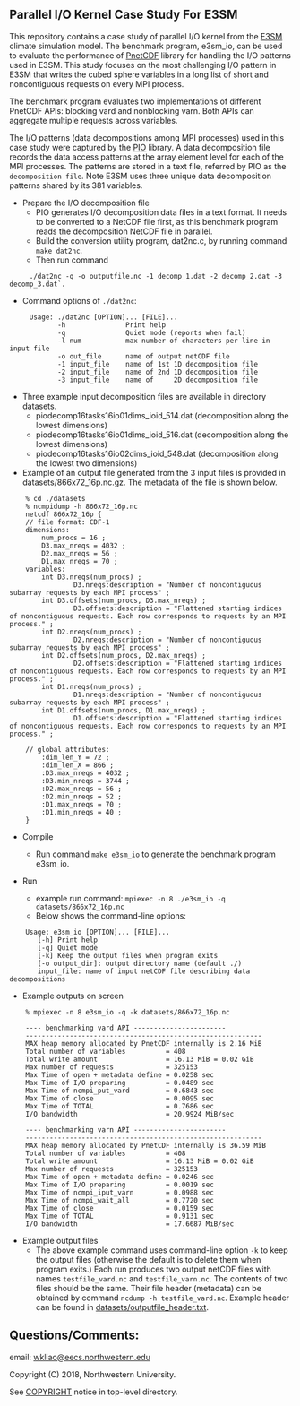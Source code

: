 ## Parallel I/O Kernel Case Study For E3SM

This repository contains a case study of parallel I/O kernel from the
[E3SM](https://github.com/E3SM-Project/E3SM) climate simulation model. The
benchmark program, e3sm_io, can be used to evaluate the performance of
[PnetCDF](https://github.com/Parallel-NetCDF/PnetCDF) library for handling the
I/O patterns used in E3SM. This study focuses on the most challenging I/O
pattern in E3SM that writes the cubed sphere variables in a long list of
short and noncontiguous requests on every MPI process.

The benchmark program evaluates two implementations of different PnetCDF
APIs: blocking vard and nonblocking varn. Both APIs can aggregate multiple
requests across variables.

The I/O patterns (data decompositions among MPI processes) used in this case
study were captured by the [PIO](https://github.com/NCAR/ParallelIO) library.
A data decomposition file records the data access patterns at the array element
level for each of the MPI processes. The patterns are stored in a text file,
referred by PIO as the `decomposition file`. Note E3SM uses three unique data
decomposition patterns shared by its 381 variables.

* Prepare the I/O decomposition file
  * PIO generates I/O decomposition data files in a text format. It needs to be
    converted to a NetCDF file first, as this benchmark program reads the
    decomposition NetCDF file in parallel.
  * Build the conversion utility program, dat2nc.c, by running command
    `make dat2nc`.
  * Then run command
```
     ./dat2nc -q -o outputfile.nc -1 decomp_1.dat -2 decomp_2.dat -3 decomp_3.dat`.
```
  * Command options of `./dat2nc`:
```
     Usage: ./dat2nc [OPTION]... [FILE]...
            -h               Print help
            -q               Quiet mode (reports when fail)
            -l num           max number of characters per line in input file
            -o out_file      name of output netCDF file
            -1 input_file    name of 1st 1D decomposition file
            -2 input_file    name of 2nd 1D decomposition file
            -3 input_file    name of     2D decomposition file
```
  * Three example input decomposition files are available in directory datasets.
    * piodecomp16tasks16io01dims_ioid_514.dat  (decomposition along the lowest dimensions)
    * piodecomp16tasks16io01dims_ioid_516.dat  (decomposition along the lowest dimensions)
    * piodecomp16tasks16io02dims_ioid_548.dat  (decomposition along the lowest two dimensions)
  * Example of an output file generated from the 3 input files is provided in
    datasets/866x72_16p.nc.gz. The metadata of the file is shown below.
```
    % cd ./datasets
    % ncmpidump -h 866x72_16p.nc
    netcdf 866x72_16p {
    // file format: CDF-1
    dimensions:
        num_procs = 16 ;
        D3.max_nreqs = 4032 ;
        D2.max_nreqs = 56 ;
        D1.max_nreqs = 70 ;
    variables:
        int D3.nreqs(num_procs) ;
                D3.nreqs:description = "Number of noncontiguous subarray requests by each MPI process" ;
        int D3.offsets(num_procs, D3.max_nreqs) ;
                D3.offsets:description = "Flattened starting indices of noncontiguous requests. Each row corresponds to requests by an MPI process." ;
        int D2.nreqs(num_procs) ;
                D2.nreqs:description = "Number of noncontiguous subarray requests by each MPI process" ;
        int D2.offsets(num_procs, D2.max_nreqs) ;
                D2.offsets:description = "Flattened starting indices of noncontiguous requests. Each row corresponds to requests by an MPI process." ;
        int D1.nreqs(num_procs) ;
                D1.nreqs:description = "Number of noncontiguous subarray requests by each MPI process" ;
        int D1.offsets(num_procs, D1.max_nreqs) ;
                D1.offsets:description = "Flattened starting indices of noncontiguous requests. Each row corresponds to requests by an MPI process." ;

    // global attributes:
        :dim_len_Y = 72 ;
        :dim_len_X = 866 ;
        :D3.max_nreqs = 4032 ;
        :D3.min_nreqs = 3744 ;
        :D2.max_nreqs = 56 ;
        :D2.min_nreqs = 52 ;
        :D1.max_nreqs = 70 ;
        :D1.min_nreqs = 40 ;
    }
```

* Compile
  * Run command `make e3sm_io` to generate the benchmark program e3sm_io.

* Run
  * example run command:
    `mpiexec -n 8 ./e3sm_io -q datasets/866x72_16p.nc`
  * Below shows the command-line options:
```
    Usage: e3sm_io [OPTION]... [FILE]...
       [-h] Print help
       [-q] Quiet mode
       [-k] Keep the output files when program exits
       [-o output_dir]: output directory name (default ./)
       input_file: name of input netCDF file describing data decompositions
```
* Example outputs on screen
```
    % mpiexec -n 8 e3sm_io -q -k datasets/866x72_16p.nc 

    ---- benchmarking vard API -----------------------
    -----------------------------------------------------------
    MAX heap memory allocated by PnetCDF internally is 2.16 MiB
    Total number of variables          = 408
    Total write amount                 = 16.13 MiB = 0.02 GiB
    Max number of requests             = 325153
    Max Time of open + metadata define = 0.0258 sec
    Max Time of I/O preparing          = 0.0489 sec
    Max Time of ncmpi_put_vard         = 0.6843 sec
    Max Time of close                  = 0.0095 sec
    Max Time of TOTAL                  = 0.7686 sec
    I/O bandwidth                      = 20.9924 MiB/sec

    ---- benchmarking varn API -----------------------
    -----------------------------------------------------------
    MAX heap memory allocated by PnetCDF internally is 36.59 MiB
    Total number of variables          = 408
    Total write amount                 = 16.13 MiB = 0.02 GiB
    Max number of requests             = 325153
    Max Time of open + metadata define = 0.0246 sec
    Max Time of I/O preparing          = 0.0019 sec
    Max Time of ncmpi_iput_varn        = 0.0988 sec
    Max Time of ncmpi_wait_all         = 0.7720 sec
    Max Time of close                  = 0.0159 sec
    Max Time of TOTAL                  = 0.9131 sec
    I/O bandwidth                      = 17.6687 MiB/sec
```
* Example output files
  * The above example command uses command-line option `-k` to keep the output
    files (otherwise the default is to delete them when program exits.) Each
    run produces two output netCDF files with names `testfile_vard.nc` and
    `testfile_varn.nc`. The contents of two files should be the same. Their
    file header (metadata) can be obtained by command `ncdump -h
    testfile_vard.nc`.  Example header can be found in
    [datasets/outputfile_header.txt](datasets/outputfile_header.txt).

## Questions/Comments:
email: wkliao@eecs.northwestern.edu

Copyright (C) 2018, Northwestern University.

See [COPYRIGHT](COPYRIGHT) notice in top-level directory.


